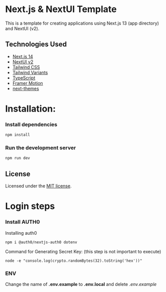 # Next.js & NextUI Template

This is a template for creating applications using Next.js 13 (app directory) and NextUI (v2).

## Technologies Used

- [Next.js 14](https://nextjs.org/docs/getting-started)
- [NextUI v2](https://nextui.org/)
- [Tailwind CSS](https://tailwindcss.com/)
- [Tailwind Variants](https://tailwind-variants.org)
- [TypeScript](https://www.typescriptlang.org/)
- [Framer Motion](https://www.framer.com/motion/)
- [next-themes](https://github.com/pacocoursey/next-themes)

# Installation:

### Install dependencies

```bash
npm install
```

### Run the development server

```bash
npm run dev
```

## License

Licensed under the [MIT license](https://github.com/nextui-org/next-app-template/blob/main/LICENSE).




# Login steps

### Install AUTH0
Installing auth0
```
npm i @auth0/nextjs-auth0 dotenv
```

Command for Generating Secret Key: (this step is not important to execute)
```
node -e "console.log(crypto.randomBytes(32).toString('hex'))"
```
### ENV
Change the name of **.env.example** to **.env.local** and delete *.env.example*